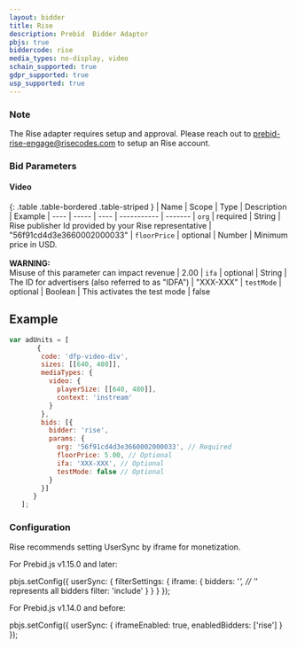 ```yaml
---
layout: bidder
title: Rise
description: Prebid  Bidder Adaptor
pbjs: true
biddercode: rise
media_types: no-display, video
schain_supported: true
gdpr_supported: true
usp_supported: true
---
```


### Note

The Rise adapter requires setup and approval. Please reach out to prebid-rise-engage@risecodes.com to setup an Rise account.

### Bid Parameters

#### Video

{: .table .table-bordered .table-striped }
| Name | Scope | Type | Description | Example
| ---- | ----- | ---- | ----------- | -------
| `org` | required | String |  Rise publisher Id provided by your Rise representative  | "56f91cd4d3e3660002000033"
| `floorPrice` | optional | Number |  Minimum price in USD. <br/><br/> **WARNING:**<br/> Misuse of this parameter can impact revenue | 2.00
| `ifa` | optional | String |  The ID for advertisers (also referred to as "IDFA")  | "XXX-XXX"
| `testMode` | optional | Boolean |  This activates the test mode  | false

## Example
```javascript
var adUnits = [
       {
        code: 'dfp-video-div',
        sizes: [[640, 480]],
        mediaTypes: {
          video: {
            playerSize: [[640, 480]],
            context: 'instream'
          }
        },
        bids: [{
          bidder: 'rise',
          params: {
            org: '56f91cd4d3e3660002000033', // Required
            floorPrice: 5.00, // Optional
            ifa: 'XXX-XXX', // Optional
            testMode: false // Optional
          }
        }]
      }
   ];
```

### Configuration
Rise recommends setting UserSync by iframe for monetization.

For Prebid.js v1.15.0 and later:

pbjs.setConfig({
  userSync: {
    filterSettings: {
      iframe: {
        bidders: '*',      // '*' represents all bidders
        filter: 'include'
      }
    }
  }
});

For Prebid.js v1.14.0 and before:

pbjs.setConfig({
  userSync: {
    iframeEnabled: true,
    enabledBidders: ['rise']
  }
});
